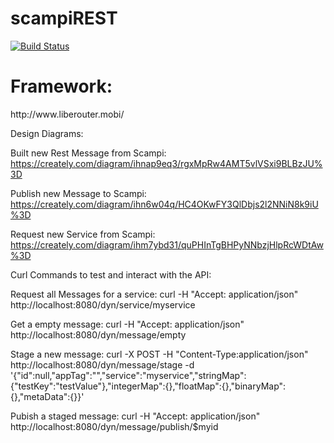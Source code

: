 # scampiREST

[![Build Status](https://drone.io/github.com/elias-arnold/scampiREST/status.png)](https://drone.io/github.com/elias-arnold/scampiREST/latest)


<h1>Framework:</h1> 
http://www.liberouter.mobi/


Design Diagrams:

Built new Rest Message from Scampi: 
https://creately.com/diagram/ihnap9eq3/rgxMpRw4AMT5vlVSxi9BLBzJU%3D

Publish new Message to Scampi:
https://creately.com/diagram/ihn6w04q/HC4OKwFY3QlDbjs2l2NNiN8k9iU%3D

Request new Service from Scampi:
https://creately.com/diagram/ihm7ybd31/quPHInTgBHPyNNbzjHlpRcWDtAw%3D



Curl Commands to test and interact with the API:

Request all Messages for a service:
curl -H "Accept: application/json" http://localhost:8080/dyn/service/myservice

Get a empty message:
curl -H "Accept: application/json" http://localhost:8080/dyn/message/empty

Stage a new message: 
curl -X POST -H "Content-Type:application/json" http://localhost:8080/dyn/message/stage -d '{"id":null,"appTag":"","service":"myservice","stringMap":{"testKey":"testValue"},"integerMap":{},"floatMap":{},"binaryMap":{},"metaData":{}}'

Pubish a staged message:
curl -H "Accept: application/json" http://localhost:8080/dyn/message/publish/$myid
